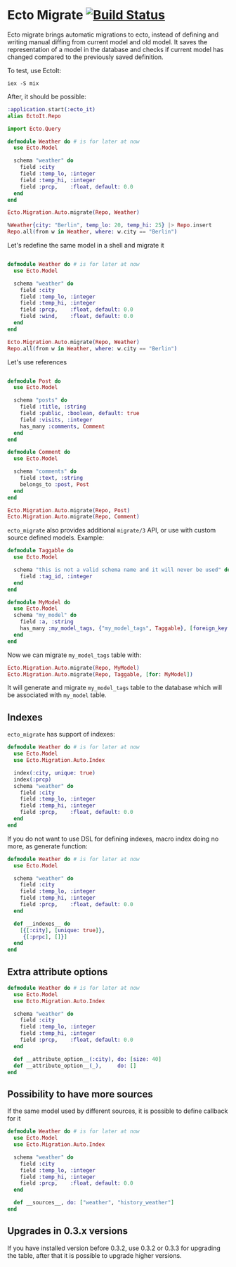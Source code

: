 Ecto Migrate [![Build Status](https://travis-ci.org/xerions/ecto_migrate.svg)](https://travis-ci.org/xerions/ecto_migrate)
============

Ecto migrate brings automatic migrations to ecto, instead of defining and writing manual diffing
from current model and old model. It saves the representation of
a model in the database and checks if current model has changed compared to the previously saved definition.

To test, use EctoIt:

```
iex -S mix
```

After, it should be possible:

```elixir
:application.start(:ecto_it)
alias EctoIt.Repo

import Ecto.Query

defmodule Weather do # is for later at now
  use Ecto.Model

  schema "weather" do
    field :city
    field :temp_lo, :integer
    field :temp_hi, :integer
    field :prcp,    :float, default: 0.0
  end
end

Ecto.Migration.Auto.migrate(Repo, Weather)

%Weather{city: "Berlin", temp_lo: 20, temp_hi: 25} |> Repo.insert
Repo.all(from w in Weather, where: w.city == "Berlin")

```

Let's redefine the same model in a shell and migrate it

```elixir

defmodule Weather do # is for later at now
  use Ecto.Model

  schema "weather" do
    field :city
    field :temp_lo, :integer
    field :temp_hi, :integer
    field :prcp,    :float, default: 0.0
    field :wind,    :float, default: 0.0
  end
end

Ecto.Migration.Auto.migrate(Repo, Weather)
Repo.all(from w in Weather, where: w.city == "Berlin")

```

Let's use references

```elixir

defmodule Post do
  use Ecto.Model

  schema "posts" do
    field :title, :string
    field :public, :boolean, default: true
    field :visits, :integer
    has_many :comments, Comment
  end
end

defmodule Comment do
  use Ecto.Model

  schema "comments" do
    field :text, :string
    belongs_to :post, Post
  end
end

Ecto.Migration.Auto.migrate(Repo, Post)
Ecto.Migration.Auto.migrate(Repo, Comment)

```

`ecto_migrate` also provides additional `migrate/3` API, or use with custom source defined models. Example:

```elixir
defmodule Taggable do
  use Ecto.Model

  schema "this is not a valid schema name and it will never be used" do
    field :tag_id, :integer
  end
end

defmodule MyModel do
  use Ecto.Model
  schema "my_model" do
    field :a, :string
    has_many :my_model_tags, {"my_model_tags", Taggable}, [foreign_key: :tag_id]
  end
end
```

Now we can migrate `my_model_tags` table with:

```elixir
Ecto.Migration.Auto.migrate(Repo, MyModel)
Ecto.Migration.Auto.migrate(Repo, Taggable, [for: MyModel])
```

It will generate and migrate `my_model_tags` table to the database which will be associated with `my_model` table.

Indexes
-------

`ecto_migrate` has support of indexes:

```elixir
defmodule Weather do # is for later at now
  use Ecto.Model
  use Ecto.Migration.Auto.Index

  index(:city, unique: true)
  index(:prcp)
  schema "weather" do
    field :city
    field :temp_lo, :integer
    field :temp_hi, :integer
    field :prcp,    :float, default: 0.0
  end
end
```

If you do not want to use DSL for defining indexes, macro index doing no more, as generate function:

```elixir
defmodule Weather do # is for later at now
  use Ecto.Model

  schema "weather" do
    field :city
    field :temp_lo, :integer
    field :temp_hi, :integer
    field :prcp,    :float, default: 0.0
  end

  def __indexes__ do
    [{[:city], [unique: true]},
     {[:prpc], []}]
  end
end
```

Extra attribute options
-----------------------

```elixir
defmodule Weather do # is for later at now
  use Ecto.Model
  use Ecto.Migration.Auto.Index

  schema "weather" do
    field :city
    field :temp_lo, :integer
    field :temp_hi, :integer
    field :prcp,    :float, default: 0.0
  end

  def __attribute_option__(:city), do: [size: 40]
  def __attribute_option__(_),     do: []
end
```

Possibility to have more sources
--------------------------------

If the same model used by different sources, it is possible to define callback for it

```elixir
defmodule Weather do # is for later at now
  use Ecto.Model
  use Ecto.Migration.Auto.Index

  schema "weather" do
    field :city
    field :temp_lo, :integer
    field :temp_hi, :integer
    field :prcp,    :float, default: 0.0
  end

  def __sources__, do: ["weather", "history_weather"]
end
```

Upgrades in 0.3.x versions
--------------------------

If you have installed version before 0.3.2, use 0.3.2 or 0.3.3 for upgrading the table, after that it is possible to
upgrade higher versions.
